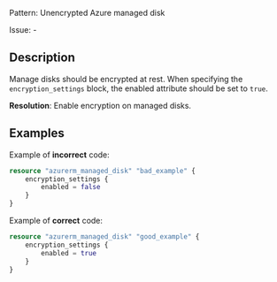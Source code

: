 Pattern: Unencrypted Azure managed disk

Issue: -

## Description

Manage disks should be encrypted at rest. When specifying the `encryption_settings` block, the enabled attribute should be set to `true`.

**Resolution**: Enable encryption on managed disks.

## Examples

Example of **incorrect** code:

```terraform
resource "azurerm_managed_disk" "bad_example" {
	encryption_settings {
		enabled = false
	}
}
```

Example of **correct** code:

```terraform
resource "azurerm_managed_disk" "good_example" {
	encryption_settings {
		enabled = true
	}
}
```